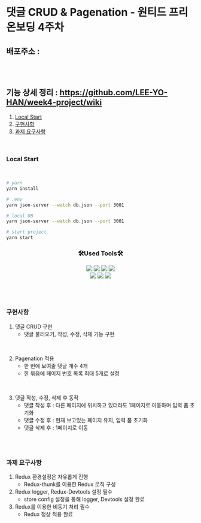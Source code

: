 # 댓글 CRUD & Pagenation - 원티드 프리온보딩 4주차

## 배포주소 :

</br></br>

## 기능 상세 정리 : https://github.com/LEE-YO-HAN/week4-project/wiki

1. [Local Start](#local-start)
2. [구현사항](#구현사항)
3. [과제 요구사항](#과제-요구사항)

</br>

### Local Start

<br>

```bash
# yarn
yarn install
```

```bash
# .env
yarn json-server --watch db.json --port 3001
```

```bash
# local DB
yarn json-server --watch db.json --port 3001
```

```bash
# start project
yarn start
```

<h3 align="center">🛠Used Tools🛠</h3>

<div align="center" >
    <img src="https://img.shields.io/badge/React-61DAFB?style=flat&logo=React&logoColor=white"/>
    <img src="https://img.shields.io/badge/TypeScript-3178C6?style=flat&logo=TypeScript&logoColor=white"/>
    <img src="https://img.shields.io/badge/Redux-764ABC?style=flat&logo=Redux&logoColor=white"/>
    <img src="https://img.shields.io/badge/Axios-5A29E4?style=flat&logo=Axios&logoColor=white"/>
</div>
<div align="center">
    <img src="https://img.shields.io/badge/styled-components-DB7093?style=flat&logo=styled-components&logoColor=white"/>
    <img src="https://img.shields.io/badge/JsonServer-000000?style=flat&logo=JSON&logoColor=white"/>
    <img src="https://img.shields.io/badge/Vercel-000000?style=flat&logo=Vercel&logoColor=white"/>
</div>

<br>
<br>
<br>

### 구현사항

1. 댓글 CRUD 구현
   - 댓글 불러오기, 작성, 수정, 삭제 기능 구현

</br>

2. Pagenation 적용
   - 한 번에 보여줄 댓글 개수 4개
   - 한 묶음에 페이지 번호 목록 최대 5개로 설정

</br>

3. 댓글 작성, 수정, 삭제 후 동작
   - 댓글 작성 후 : 다른 페이지에 위치하고 있더라도 1페이지로 이동하며 입력 폼 초기화
   - 댓글 수정 후 : 현재 보고있는 페이지 유지, 입력 폼 초기화
   - 댓글 삭제 후 : 1페이지로 이동

</br></br>

### 과제 요구사항

1. Redux 환경설정은 자유롭게 진행
   - Redux-thunk를 이용한 Redux 로직 구성
2. Redux logger, Redux-Devtools 설정 필수
   - store config 설정을 통해 logger, Devtools 설정 완료
3. Redux를 이용한 비동기 처리 필수
   - Redux 정상 적용 완료

